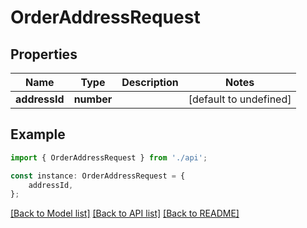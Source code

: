 # OrderAddressRequest


## Properties

Name | Type | Description | Notes
------------ | ------------- | ------------- | -------------
**addressId** | **number** |  | [default to undefined]

## Example

```typescript
import { OrderAddressRequest } from './api';

const instance: OrderAddressRequest = {
    addressId,
};
```

[[Back to Model list]](../README.md#documentation-for-models) [[Back to API list]](../README.md#documentation-for-api-endpoints) [[Back to README]](../README.md)
